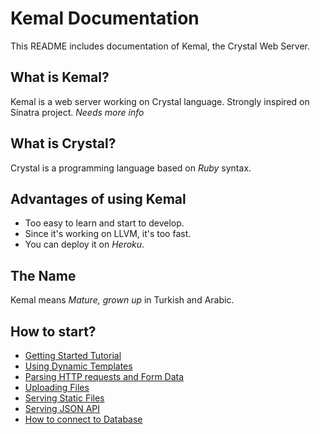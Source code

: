 # Kemal Documentation

This README includes documentation of Kemal, the Crystal Web Server.

## What is Kemal?

Kemal is a web server working on Crystal language. Strongly inspired on Sinatra project.
_Needs more info_

## What is Crystal?

Crystal is a programming language based on *Ruby* syntax.

## Advantages of using Kemal

 - Too easy to learn and start to develop.
 - Since it's working on LLVM, it's too fast.
 - You can deploy it on *Heroku*.

## The Name

Kemal means *Mature, grown up* in Turkish and Arabic.

## How to start?

 - [Getting Started Tutorial](./tutorial.md)
 - [Using Dynamic Templates](./templates.md)
 - [Parsing HTTP requests and Form Data](./http-requests.md)
 - [Uploading Files](./upload.md)
 - [Serving Static Files](./statics.md)
 - [Serving JSON API](./json.md)
 - [How to connect to Database](./database.md)
